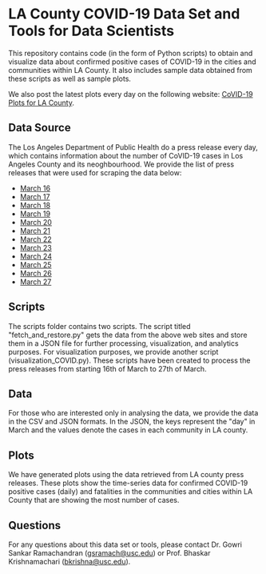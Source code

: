 # LA County COVID-19 Data Set and Tools for Data Scientists

This repository contains code (in the form of Python scripts) to obtain and visualize data about confirmed positive cases of COVID-19 in the cities and communities within LA County. It also includes sample data obtained from these scripts as well as sample plots.   

We also post the latest plots every day on the following website: [CoVID-19 Plots for LA County](http://anrg.usc.edu/www/covid19.html).

## Data Source
The Los Angeles Department of Public Health do a press release every day, which contains information about the 
number of CoVID-19 cases in Los Angeles County and its neoghbourhood. We provide the list of press releases that 
were used for scraping the data below:
* [March 16](http://www.publichealth.lacounty.gov/phcommon/public/media/mediapubhpdetail.cfm?prid=2268)
* [March 17](http://www.publichealth.lacounty.gov/phcommon/public/media/mediapubhpdetail.cfm?prid=2271)
* [March 18](http://www.publichealth.lacounty.gov/phcommon/public/media/mediapubhpdetail.cfm?prid=2272)
* [March 19](http://www.publichealth.lacounty.gov/phcommon/public/media/mediapubhpdetail.cfm?prid=2273)
* [March 20](http://www.publichealth.lacounty.gov/phcommon/public/media/mediapubhpdetail.cfm?prid=2274)
* [March 21](http://www.publichealth.lacounty.gov/phcommon/public/media/mediapubhpdetail.cfm?prid=2275)
* [March 22](http://www.publichealth.lacounty.gov/phcommon/public/media/mediapubhpdetail.cfm?prid=2277)
* [March 23](http://www.publichealth.lacounty.gov/phcommon/public/media/mediapubhpdetail.cfm?prid=2279)
* [March 24](http://www.publichealth.lacounty.gov/phcommon/public/media/mediapubhpdetail.cfm?prid=2280)
* [March 25](http://www.publichealth.lacounty.gov/phcommon/public/media/mediapubhpdetail.cfm?prid=2282)
* [March 26](http://www.publichealth.lacounty.gov/phcommon/public/media/mediapubhpdetail.cfm?prid=2284)
* [March 27](http://www.publichealth.lacounty.gov/phcommon/public/media/mediapubhpdetail.cfm?prid=2285)


## Scripts
The scripts folder contains two scripts. The script titled "fetch_and_restore.py" gets the data from the above 
web sites and store them in a JSON file for further processing, visualization, and analytics purposes. For visualization 
purposes, we provide another script (visualization_COVID.py). These scripts have been created to process the press releases 
from starting 16th of March to 27th of March. 

## Data
For those who are interested only in analysing the data, we provide the data in the CSV and JSON formats. In the JSON, the keys represent the "day" in March and the values denote the cases in each community in LA county. 

## Plots
We have generated plots using the data retrieved from LA county press releases. These plots show the time-series data for confirmed COVID-19 positive cases (daily) and fatalities in the communities and cities within LA County that are showing the most number of cases.

## Questions
For any questions about this data set or tools, please contact Dr. Gowri Sankar Ramachandran (gsramach@usc.edu) or Prof. Bhaskar Krishnamachari (bkrishna@usc.edu). 
